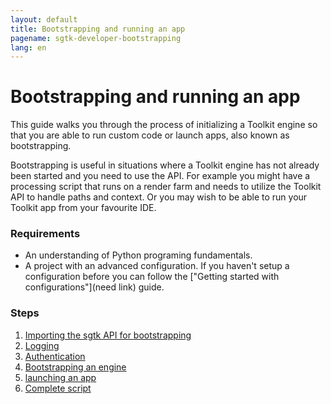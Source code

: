 ```yaml
---
layout: default
title: Bootstrapping and running an app
pagename: sgtk-developer-bootstrapping
lang: en
---
```


# Bootstrapping and running an app

This guide walks you through the process of initializing a Toolkit engine so that you are able to run custom code or launch apps,
also known as bootstrapping.

Bootstrapping is useful in situations where a Toolkit engine has not already been started and you need to use the API.
For example you might have a processing script that runs on a render farm and needs to utilize the Toolkit API to handle paths and context.
Or you may wish to be able to run your Toolkit app from your favourite IDE.

### Requirements

- An understanding of Python programing fundamentals. 
- A project with an advanced configuration. If you haven't setup a configuration before you can follow the ["Getting started with configurations"](need link) guide.

### Steps

1. [Importing the sgtk API for bootstrapping](part-1-importing-sgtk-for-bootstrapping.md)
2. [Logging](part-2-logging.md)
3. [Authentication](part-3-authentication.md)
4. [Bootstrapping an engine](part-4-bootstrapping.md)
5. [launching an app](part-5-launching-an-app.md)
6. [Complete script](part-6-bootstrapping-complete-script.md)
